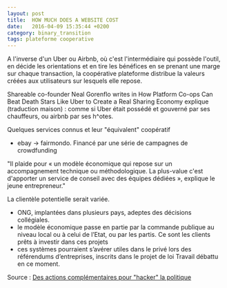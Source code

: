 ```yaml
---
layout: post
title:  HOW MUCH DOES A WEBSITE COST
date:   2016-04-09 15:35:44 +0200
category: binary_transition
tags: plateforme cooperative
---
```


A l'inverse d'un Uber ou Airbnb, où c'est l'intermédiaire qui possède l'outil, en décide les orientations et en tire les bénéfices en se prenant une marge sur chaque transaction, la coopérative plateforme distribue la valeurs créées aux utilisateurs sur lesquels elle repose.

Shareable co-founder Neal Gorenflo writes in How Platform Co-ops Can Beat Death Stars Like Uber to Create a Real Sharing Economy explique (traduction maison) : comme si Uber était possédé et gouverné par ses chauffeurs, ou airbnb par ses h^otes.

Quelques services connus et leur "équivalent" coopératif
- ebay -> fairmondo. Financé par une série de campagnes de crowdfunding


"Il plaide pour « un modèle économique qui repose sur un accompagnement technique ou méthodologique. La plus-value c'est d'apporter un service de conseil avec des équipes dédiées », explique le jeune entrepreneur."

La clientèle potentielle serait variée.
- ONG, implantées dans plusieurs pays, adeptes des décisions collégiales.
- le modèle économique passe en partie par la commande publique au niveau local ou à celui de l’Etat, ou par les partis. Ce sont les clients prêts à investir dans ces projets
- ces systèmes pourraient s’avérer utiles dans le privé lors des référendums d’entreprises, inscrits dans le projet de loi Travail débattu en ce moment.

Source : [Des actions complémentaires pour "hacker" la politique][huffingtonpost.fr]


[huffingtonpost.fr]: http://www.challenges.fr/challenges-soir/20160524.CHA9603/comment-les-civic-tech-veulent-reinventer-la-democratie-en-france.html



